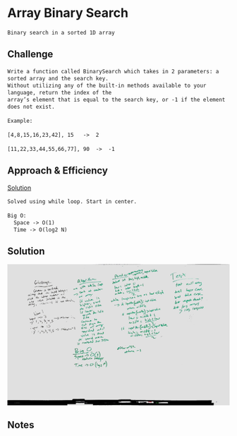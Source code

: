 # Array Binary Search

    Binary search in a sorted 1D array

## Challenge

    Write a function called BinarySearch which takes in 2 parameters: a sorted array and the search key.
    Without utilizing any of the built-in methods available to your language, return the index of the
    array’s element that is equal to the search key, or -1 if the element does not exist.

    Example:

    [4,8,15,16,23,42], 15   ->	2

    [11,22,33,44,55,66,77], 90  ->  -1

## Approach & Efficiency

[Solution](./BinarySearch.java)

    Solved using while loop. Start in center.

    Big O:
      Space -> O(1)
      Time -> O(log2 N)

## Solution

![BS](../../../../../../assets/binary_search.jpg)

## Notes